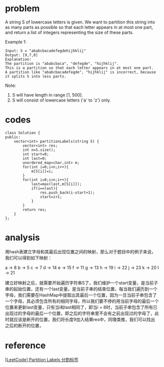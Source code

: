 # problem
>
A string S of lowercase letters is given. We want to partition this string into as many parts as possible so that each letter appears in at most one part, and return a list of integers representing the size of these parts.

Example 1:
```
Input: S = "ababcbacadefegdehijhklij"
Output: [9,7,8]
Explanation:
The partition is "ababcbaca", "defegde", "hijhklij".
This is a partition so that each letter appears in at most one part.
A partition like "ababcbacadefegde", "hijhklij" is incorrect, because it splits S into less parts.
```
Note:

1. S will have length in range [1, 500].
2. S will consist of lowercase letters ('a' to 'z') only.

# codes
```
class Solution {
public:
    vector<int> partitionLabels(string S) {
        vector<int> res;
        int n=S.size();
        int start=0;
        int last=0;
        unordered_map<char,int> m;
        for(int i=0;i<n;i++){
            m[S[i]]=i;
        }
        for(int i=0;i<n;i++){
            last=max(last,m[S[i]]);
            if(i==last){
                res.push_back(i-start+1);
                start=i+1;
            }
        }
        return res;
    }
};
```

# analysis

用hash表建立字母和其最后出现位置之间的映射，那么对于题目中的例子来说，我们可以得到如下映射：

a -> 8
b -> 5
c -> 7
d -> 14
e -> 15
f -> 11
g -> 13
h -> 19
i -> 22
j -> 23
k -> 20
l -> 21

建立好映射之后，就需要开始遍历字符串S了，我们维护一个start变量，是当前子串的起始位置，还有一个last变量，是当前子串的结束位置，每当我们遍历到一个字母，我们需要在HashMap中提取出其最后一个位置，因为一旦当前子串包含了一个字母，其必须包含所有的相同字母，所以我们要不停的用当前字母的最后一个位置来更新last变量，只有当i和last相同了，即当i = 8时，当前子串包含了所有已出现过的字母的最后一个位置，即之后的字符串里不会有之前出现过的字母了，此时就应该是断开的位置，我们将长度9加入结果res中，同理类推，我们可以找出之后的断开的位置，

# reference
[[LeetCode] Partition Labels 分割标签][1]

[1]: https://www.cnblogs.com/grandyang/p/8654822.html